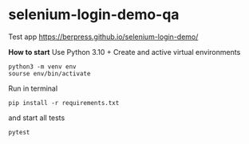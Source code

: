 # selenium-login-demo-qa
Test app https://berpress.github.io/selenium-login-demo/

**How to start**
Use Python 3.10 + Create and active virtual environments
```
python3 -m venv env
sourse env/bin/activate
```

Run in terminal

```
pip install -r requirements.txt
```

and start all tests

```
pytest
```